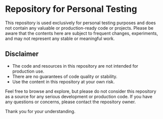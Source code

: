 # Repository for Personal Testing

This repository is used exclusively for personal testing purposes and does not contain any valuable or production-ready code or projects. Please be aware that the contents here are subject to frequent changes, experiments, and may not represent any stable or meaningful work.

## Disclaimer

- The code and resources in this repository are not intended for production use.
- There are no guarantees of code quality or stability.
- Use the content in this repository at your own risk.

Feel free to browse and explore, but please do not consider this repository as a source for any serious development or production code. If you have any questions or concerns, please contact the repository owner.

Thank you for your understanding.
